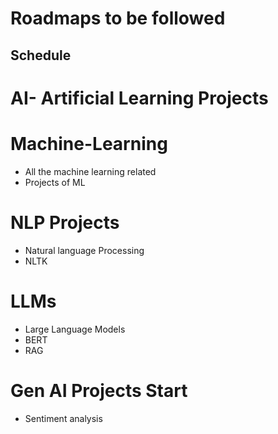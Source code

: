 # Roadmaps to be followed
## Schedule
# AI- Artificial Learning Projects
# Machine-Learning
- All the machine learning related 
- Projects of ML
# NLP Projects
- Natural language Processing
- NLTK
  
  
# LLMs
- Large Language Models
- BERT
- RAG
# Gen AI Projects Start
- Sentiment analysis
  
